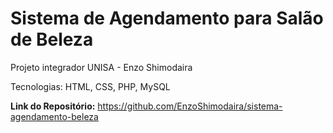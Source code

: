 # Sistema de Agendamento para Salão de Beleza

Projeto integrador UNISA - Enzo Shimodaira

Tecnologias: HTML, CSS, PHP, MySQL

**Link do Repositório:** https://github.com/EnzoShimodaira/sistema-agendamento-beleza